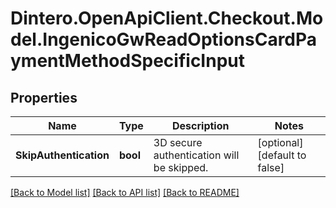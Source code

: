 # Dintero.OpenApiClient.Checkout.Model.IngenicoGwReadOptionsCardPaymentMethodSpecificInput

## Properties

Name | Type | Description | Notes
------------ | ------------- | ------------- | -------------
**SkipAuthentication** | **bool** | 3D secure authentication will be skipped.  | [optional] [default to false]

[[Back to Model list]](../README.md#documentation-for-models) [[Back to API list]](../README.md#documentation-for-api-endpoints) [[Back to README]](../README.md)

